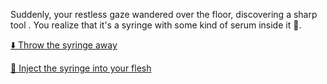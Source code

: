 Suddenly, your restless gaze wandered over the floor, discovering a sharp tool . You realize that it's a syringe with some kind of serum inside it 💉.

[⬇️ Throw the syringe away](../WIP.md)

[💉 Inject the syringe into your flesh](../WIP.md)
